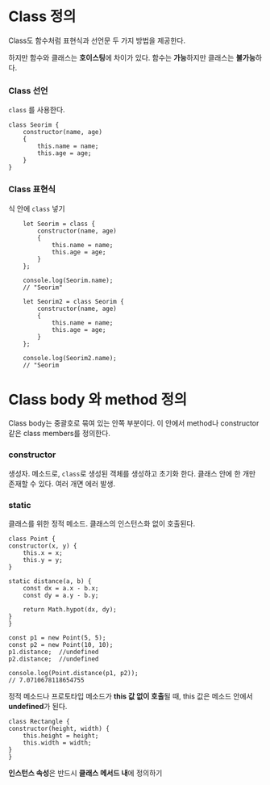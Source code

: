 # Class 정의

Class도 함수처럼 표현식과 선언문 두 가지 방법을 제공한다.

하지만 함수와 클래스는 **호이스팅**에 차이가 있다.
함수는 **가능**하지만 클래스는 **불가능**하다. 

### Class 선언

`class` 를 사용한다.

    class Seorim {
        constructor(name, age)
        {
            this.name = name;
            this.age = age;
        }
    }

### Class 표현식

식 안에 `class` 넣기

        let Seorim = class {
            constructor(name, age)
            {
                this.name = name;
                this.age = age;
            }
        };
        
        console.log(Seorim.name);
        // "Seorim"

        let Seorim2 = class Seorim {
            constructor(name, age)
            {
                this.name = name;
                this.age = age;
            }
        };

        console.log(Seorim2.name);
        // "Seorim


# Class body 와 method 정의

Class body는 중괄호로 묶여 있는 안쪽 부분이다. 이 안에서 method나 constructor같은 class members를 정의한다.

### constructor

생성자. 메소드로, `class`로 생성된 객체를 생성하고 초기화 한다. 클래스 안에 한 개만 존재할 수 있다. 여러 개면 에러 발생.

### static

클래스를 위한 정적 메소드. 클래스의 인스턴스화 없이 호출된다. 


    class Point {
    constructor(x, y) {
        this.x = x;
        this.y = y;
    }

    static distance(a, b) {
        const dx = a.x - b.x;
        const dy = a.y - b.y;

        return Math.hypot(dx, dy);
    }
    }

    const p1 = new Point(5, 5);
    const p2 = new Point(10, 10);
    p1.distance;  //undefined
    p2.distance;  //undefined

    console.log(Point.distance(p1, p2)); 
    // 7.0710678118654755


정적 메소드나 프로토타입 메소드가 **this 값 없이 호출**될 때, this 값은 메소드 안에서 **undefined**가 된다.


    class Rectangle {
    constructor(height, width) {    
        this.height = height;
        this.width = width;
    }
    }

**인스턴스 속성**은 반드시 **클래스 메서드 내**에 정의하기